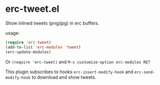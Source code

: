 # erc-tweet.el #

Show inlined tweets (png/jpg) in erc buffers.

usage:

```lisp
(require 'erc-tweet)
(add-to-list 'erc-modules 'tweet)
(erc-update-modules)
```

Or `(require 'erc-tweet)` and  `M-x customize-option erc-modules RET`

This plugin subscribes to hooks `erc-insert-modify-hook` and
`erc-send-modify-hook` to download and show tweets.